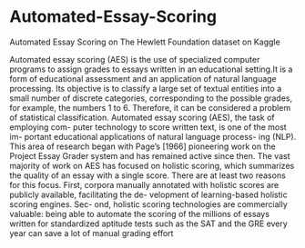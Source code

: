 # Automated-Essay-Scoring
Automated Essay Scoring on The Hewlett Foundation dataset on Kaggle

Automated essay scoring (AES) is the use of specialized computer programs to assign grades to essays written in an educational setting.It is a form of educational assessment and an application of natural language processing. Its objective is to classify a large set of textual entities into a small number of discrete categories, corresponding to the possible grades, for example, the numbers 1 to 6. Therefore, it can be considered a problem of statistical classification. Automated essay scoring (AES), the task of employing com- puter technology to score written text, is one of the most im- portant educational applications of natural language process- ing (NLP). This area of research began with Page’s [1966] pioneering work on the Project Essay Grader system and has remained active since then. The vast majority of work on AES has focused on holistic scoring, which summarizes the quality of an essay with a single score. There are at least two reasons for this focus. First, corpora manually annotated with holistic scores are publicly available, facilitating the de- velopment of learning-based holistic scoring engines. Sec- ond, holistic scoring technologies are commercially valuable: being able to automate the scoring of the millions of essays written for standardized aptitude tests such as the SAT and the GRE every year can save a lot of manual grading effort
